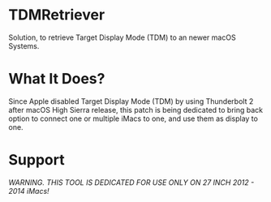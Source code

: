 # TDMRetriever 

Solution, to retrieve Target Display Mode (TDM) to an newer macOS Systems. 


# What It Does?

Since Apple disabled Target Display Mode (TDM) by using Thunderbolt 2 after macOS High Sierra release, this patch is being dedicated to bring back option to connect one or multiple iMacs to one, and use them as display to one. 




# Support

*WARNING. THIS TOOL IS DEDICATED FOR USE ONLY ON 27 INCH 2012 - 2014 iMacs!*
